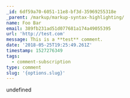 ```yaml
---
_id: 6df59a70-6051-11e8-bf3d-35969255318e
_parent: /markup/markup-syntax-highlighting/
name: Foo Bar
email: 389fb231ad51d077681a174a49055395
url: 'http://test.com'
message: This is a **test** comment.
date: '2018-05-25T19:25:49.261Z'
timestamp: 1527276349
tags:
  - comment-subscription
type: comment
slug: '{options.slug}'
---
```

undefined
